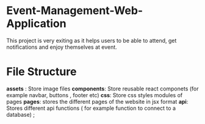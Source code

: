 # Event-Management-Web-Application

This project is very exiting as it helps users to be able to attend, get notifications and enjoy themselves at event.

# File Structure

**assets** : Store image files
**components**: Store reusable react componets (for example navbar, buttons , footer etc)
**css**: Store css styles modules of pages
**pages**: stores the different pages of the website in jsx format
**api**: Stores different api functions ( for example function to connect to a database) ;
